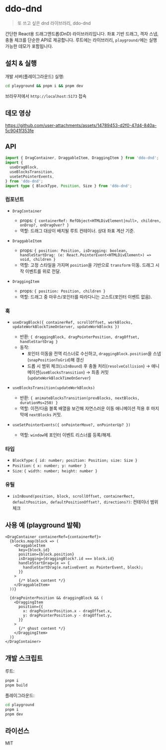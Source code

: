 # ddo-dnd

> 또 쓰고 싶은 dnd 라이브러리, ddo-dnd

간단한 React용 드래그앤드롭(DnD) 라이브러리입니다. 좌표 기반 드래그, 격자 스냅, 충돌 체크를 단순한 API로 제공합니다. 루트에는 라이브러리, `playground/`에는 실행 가능한 데모가 포함됩니다.

## 설치 & 실행

개발 서버(플레이그라운드) 실행:

```bash
cd playground && pnpm i && pnpm dev
```

브라우저에서 `http://localhost:5173` 접속

## 데모 영상
https://github.com/user-attachments/assets/14789453-d2f0-47d4-840a-5c9041f353fe


## API

```ts
import { DragContainer, DraggableItem, DraggingItem } from 'ddo-dnd';
import {
  useDragBlock,
  useBlocksTransition,
  useSetPointerEvents,
} from 'ddo-dnd';
import type { BlockType, Position, Size } from 'ddo-dnd';
```

### 컴포넌트

- `DragContainer`

  - props: `{ containerRef: RefObject<HTMLDivElement|null>, children, onDrop?, onDragOver? }`
  - 역할: 드래그 대상이 배치될 루트 컨테이너. 상대 좌표 계산 기준.

- `DraggableItem`

  - props: `{ position: Position, isDragging: boolean, handleStartDrag: (e: React.PointerEvent<HTMLDivElement>) => void, children }`
  - 역할: 고정 스타일을 가지며 `position`을 기반으로 `transform` 이동. 드래그 시작 이벤트를 위로 전달.

- `DraggingItem`
  - props: `{ position: Position, children }`
  - 역할: 드래그 중 마우스/포인터를 따라다니는 고스트(포인터 이벤트 없음).

### 훅

- `useDragBlock({ containerRef, scrollOffset, workBlocks, updateWorkBlockTimeOnServer, updateWorkBlocks })`

  - 반환: `{ draggingBlock, dragPointerPosition, dragOffset, handleStartDrag }`
  - 동작:
    - 포인터 이동을 전역 리스너로 수신하고, `draggingBlock.position`을 스냅(`snapPositionToGrid`)해 갱신
    - 드롭 시 범위 체크(`isInBound`) 후 충돌 처리(`resolveCollision`) → 애니메이션(`useBlocksTransition`) → 최종 커밋(`updateWorkBlockTimeOnServer`)

- `useBlocksTransition(updateWorkBlocks)`

  - 반환: `{ animateBlocksTransition(prevBlocks, nextBlocks, durationMs=250) }`
  - 역할: 이전/다음 블록 배열을 보간해 자연스러운 이동 애니메이션 적용 후 마지막에 `nextBlocks` 커밋.

- `useSetPointerEvents({ onPointerMove?, onPointerUp? })`
  - 역할: `window`에 포인터 이벤트 리스너를 등록/해제.

### 타입

- `BlockType`: `{ id: number; position: Position; size: Size }`
- `Position`: `{ x: number; y: number }`
- `Size`: `{ width: number; height: number }`

### 유틸

- `isInBound(position, block, scrollOffset, containerRect, defaultPosition, defaultPositionOffset?, directions?)`: 컨테이너 범위 체크

## 사용 예 (playground 발췌)

```tsx
<DragContainer containerRef={containerRef}>
  {blocks.map(block => (
    <DraggableItem
      key={block.id}
      position={block.position}
      isDragging={draggingBlock?.id === block.id}
      handleStartDrag={e => {
        handleStartDrag(e.nativeEvent as PointerEvent, block);
      }}
    >
      {/* block content */}
    </DraggableItem>
  ))}

  {dragPointerPosition && draggingBlock && (
    <DraggingItem
      position={{
        x: dragPointerPosition.x - dragOffset.x,
        y: dragPointerPosition.y - dragOffset.y,
      }}
    >
      {/* ghost content */}
    </DraggingItem>
  )}
</DragContainer>
```

## 개발 스크립트

루트:

```bash
pnpm i
pnpm build
```

플레이그라운드:

```bash
cd playground
pnpm i
pnpm dev
```

## 라이선스

MIT
